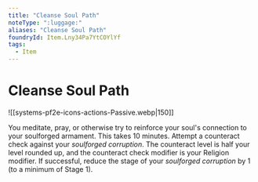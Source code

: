 ```yaml
---
title: "Cleanse Soul Path"
noteType: ":luggage:"
aliases: "Cleanse Soul Path"
foundryId: Item.Lny34Pa7YtCOYlYf
tags:
  - Item
---
```


# Cleanse Soul Path
![[systems-pf2e-icons-actions-Passive.webp|150]]

You meditate, pray, or otherwise try to reinforce your soul's connection to your soulforged armament. This takes 10 minutes. Attempt a counteract check against your _soulforged corruption_. The counteract level is half your level rounded up, and the counteract check modifier is your Religion modifier. If successful, reduce the stage of your _soulforged corruption_ by 1 (to a minimum of Stage 1).
